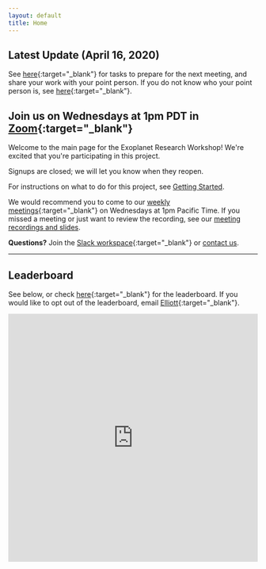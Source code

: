 ```yaml
---
layout: default
title: Home
---
```

<div class="page-display-light" markdown="1">

## Latest Update (April 16, 2020)

See [here](https://docs.google.com/document/d/1E-r3EYDe-3a8I-v_I6EdpZYx4SJX5guC2FZG0qtIDmc/edit?usp=sharing){:target="_blank"} for tasks to prepare for the next meeting, and share your work with your point person. If you do not know who your point person is, see [here](https://docs.google.com/spreadsheets/d/1xPefvDAi55DWpAUcrfXnSRHcKYZHbV7hxZGFvCJKXvA/edit?usp=sharing){:target="_blank"}.

</div>

<div class="page-display" markdown="1">

## Join us on Wednesdays at 1pm PDT in [Zoom](https://stanford.zoom.us/j/2940180841){:target="_blank"}

Welcome to the main page for the Exoplanet Research Workshop! We're excited that you're participating in this project.

Signups are closed; we will let you know when they reopen.

For instructions on what to do for this project, see [Getting Started](/getting-started/).

We would recommend you to come to our [weekly meetings](https://stanford.zoom.us/j/2940180841){:target="_blank"} on Wednesdays at 1pm Pacific Time. If you missed a meeting or just want to review the recording, see our [meeting recordings and slides](/recordings/).

**Questions?** Join the [Slack workspace](https://join.slack.com/t/exoplanetrese-nug2480/shared_invite/zt-d63jj8jl-WFWgC0P9mOBvDLbJEvo5EQ){:target="_blank"} or [contact us](/contact/).

---

## Leaderboard
See below, or check [here](https://docs.google.com/spreadsheets/d/186XBseS2LP1QWJaaSwJQzCkS0cBpJ4C8teQdVBPQDpk/){:target="_blank"} for the leaderboard. If you would like to opt out of the leaderboard, email [Elliott](mailto:elliottq@ohs.stanford.edu){:target="_blank"}.

<center><iframe width='100%' height='500' frameborder='0' scrolling='no' src='https://docs.google.com/spreadsheets/d/186XBseS2LP1QWJaaSwJQzCkS0cBpJ4C8teQdVBPQDpk/'>&range=A1:G33&widget=false&chrome=false</iframe></center>

</div>